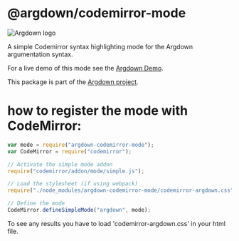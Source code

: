 # @argdown/codemirror-mode

![Argdown logo](https://raw.githubusercontent.com/argdown/argdown/HEAD/argdown-arrow.png "Argdown logo")

A simple Codemirror syntax highlighting mode for the Argdown argumentation syntax.

For a live demo of this mode see the [Argdown Demo](https://argdown.org/sandbox).

This package is part of the [Argdown project](https://argdown.org).

# how to register the mode with CodeMirror:

```javascript
var mode = require("argdown-codemirror-mode");
var CodeMirror = require("codemirror");

// Activate the simple mode addon
require("codemirror/addon/mode/simple.js");

// Load the stylesheet (if using webpack)
require("./node_modules/argdown-codemirror-mode/codemirror-argdown.css");

// Define the mode
CodeMirror.defineSimpleMode("argdown", mode);
```

To see any results you have to load 'codemirror-argdown.css' in your html file.
